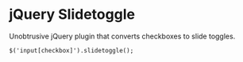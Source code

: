 # jQuery Slidetoggle

Unobtrusive jQuery plugin that converts checkboxes to slide toggles.

    $('input[checkbox]').slidetoggle();



